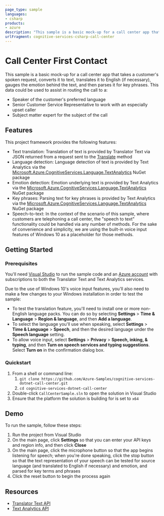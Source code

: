 ```yaml
---
page_type: sample
languages:
- csharp
products:
- azure
description: "This sample is a basic mock-up for a call center app that takes a customer's spoken request, converts it to text, translates it to English (if necessary), gauges the emotion behind the text, and then parses it for key phrases."
urlFragment: cognitive-services-csharp-call-center
---
```


# Call Center First Contact

This sample is a basic mock-up for a call center app that takes a customer's spoken request, converts it to text, translates it to English (if necessary), gauges the emotion behind the text, and then parses it for key phrases. This data could be used to assist in routing the call to a:

* Speaker of the customer's preferred language
* Senior Customer Service Representative to work with an especially upset caller
* Subject matter expert for the subject of the call

## Features

This project framework provides the following features:

* Text translation: Translation of text is provided by Translator Text via JSON returned from a request sent to the [Translate](https://docs.microsoft.com/azure/cognitive-services/translator/reference/v3-0-translate) method
* Language detection: Language detection of text is provided by Text Analytics via the [Microsoft.Azure.CognitiveServices.Language.TextAnalytics](https://www.nuget.org/packages/Microsoft.Azure.CognitiveServices.Language.TextAnalytics/) NuGet package
* Emotion detection: Emotion underlying text is provided by Text Analytics via the [Microsoft.Azure.CognitiveServices.Language.TextAnalytics](https://www.nuget.org/packages/Microsoft.Azure.CognitiveServices.Language.TextAnalytics/) NuGet package
* Key phrases: Parsing text for key phrases is provided by Text Analytics via the [Microsoft.Azure.CognitiveServices.Language.TextAnalytics](https://www.nuget.org/packages/Microsoft.Azure.CognitiveServices.Language.TextAnalytics/) NuGet package
* Speech-to-text: In the context of the scenario of this sample, where customers are telephoning a call center, the "speech to text" functionality could be handled via any number of methods. For the sake of convenience and simplicity, we are using the built-in voice input features of Windows 10 as a placeholder for those methods.

## Getting Started

### Prerequisites

You'll need [Visual Studio](https://www.visualstudio.com/downloads/) to run the sample code and an [Azure account](https://azure.microsoft.com/free/) with subscriptions to both the Translator Text and Text Analytics services.

Due to the use of Windows 10's voice input features, you'll also need to make a few changes to your Windows installation in order to test the sample:

* To test the translation feature, you'll need to install one or more non-English language packs. You can do so by selecting **Settings** > **Time & Language** > **Region & language**, and then **Add a language**.
* To select the language you'll use when speaking, select **Settings** > **Time & Language** > **Speech**, and then the desired language under the **Speech language** setting.
* To allow voice input, select **Settings** > **Privacy** > **Speech, inking, & typing**, and then **Turn on speech services and typing suggestions**. Select **Turn on** in the confirmation dialog box.

### Quickstart

1. From a shell or command line:
    1. `git clone https://github.com/Azure-Samples/cognitive-services-dotnet-call-center.git`
    1. `cd cognitive-services-dotnet-call-center`
1. Double-click `CallCenterSample.sln` to open the solution in Visual Studio
1. Ensure that the platform the solution is building for is set to `x64`

## Demo

To run the sample, follow these steps:

1. Run the project from Visual Studio
2. On the main page, click **Settings** so that you can enter your API keys and region info, and then click **Close**
3. On the main page, click the microphone button so that the app begins listening for speech; when you're done speaking, click the stop button so that the text representation of your speech can be tested for source language (and translated to English if necessary) and emotion, and parsed for key terms and phrases
4. Click the reset button to begin the process again

## Resources

* [Translator Text API](https://docs.microsoft.com/azure/cognitive-services/translator/)
* [Text Analytics API](https://docs.microsoft.com/azure/cognitive-services/text-analytics/)
